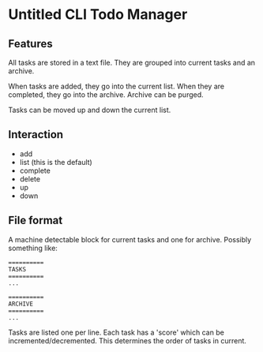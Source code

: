 # Untitled CLI Todo Manager

## Features

All tasks are stored in a text file. They are grouped into current tasks and
an archive.

When tasks are added, they go into the current list. When they are completed,
they go into the archive. Archive can be purged.

Tasks can be moved up and down the current list.

## Interaction

- add <task>
- list (this is the default)
- complete <task number>
- delete <task number>
- up <task number>
- down <task number>

## File format

A machine detectable block for current tasks and one for archive.
Possibly something like:
```
==========
TASKS
==========
...

==========
ARCHIVE
==========
...

```

Tasks are listed one per line. Each task has a 'score' which can be
incremented/decremented. This determines the order of tasks in current.
